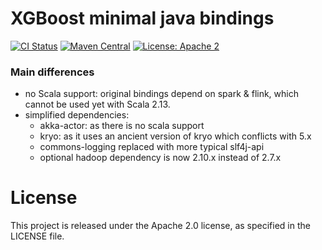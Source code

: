 # XGBoost minimal java bindings

[![CI Status](https://github.com/metarank/xgboost-java/workflows/CI/badge.svg)](https://github.com/metarank/xgboost-java/actions)
[![Maven Central](https://maven-badges.herokuapp.com/maven-central/io.github.metarank/xgboost-java_2.13/badge.svg?style=plastic)](https://maven-badges.herokuapp.com/maven-central/io.github.metarank/xgboost-java_2.13)
[![License: Apache 2](https://img.shields.io/badge/License-Apache2-green.svg)](https://opensource.org/licenses/Apache-2.0)

### Main differences

* no Scala support: original bindings depend on spark & flink, which cannot be used yet with Scala 2.13.
* simplified dependencies: 
  * akka-actor: as there is no scala support
  * kryo: as it uses an ancient version of kryo which conflicts with 5.x
  * commons-logging replaced with more typical slf4j-api
  * optional hadoop dependency is now 2.10.x instead of 2.7.x

# License

This project is released under the Apache 2.0 license, as specified in the LICENSE file.
